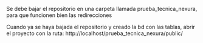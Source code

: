 Se debe bajar el repositorio en una carpeta llamada prueba_tecnica_nexura, para que funcionen bien las redirecciones 

Cuando ya se haya bajada el repositorio y creado la bd con las tablas, abrir el proyecto con la ruta: http://localhost/prueba_tecnica_nexura/public/
